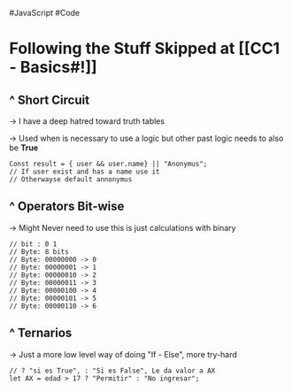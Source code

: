 #JavaScript #Code  


# Following the Stuff Skipped at [[CC1 - Basics#!]]

## ^ Short Circuit

-> I have a deep hatred toward truth tables

-> Used when is necessary to use a logic but other past logic needs to also be **True**

	Const result = { user && user.name} || "Anonymus";
	// If user exist and has a name use it
	// Otherwayse default annonymus

## ^ Operators Bit-wise

-> Might Never need to use this is just calculations with binary


	// bit : 0 1
	// Byte: 8 bits
	// Byte: 00000000 -> 0
	// Byte: 00000001 -> 1
	// Byte: 00000010 -> 2
	// Byte: 00000011 -> 3
	// Byte: 00000100 -> 4
	// Byte: 00000101 -> 5
	// Byte: 00000110 -> 6

## ^ Ternarios

-> Just a more low level way of doing "If - Else", more try-hard

	// ? "si es True", : "Si es False", Le da valor a AX
	let AX = edad > 17 ? "Permitir" : "No ingresar";